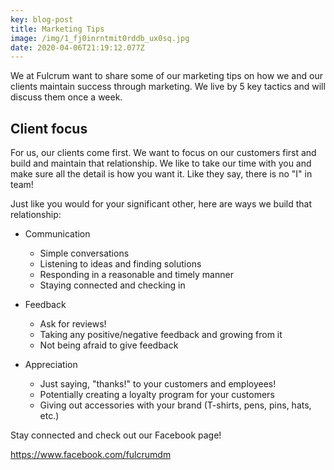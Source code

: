 ```yaml
---
key: blog-post
title: Marketing Tips
image: /img/1_fj0inrntmit0rddb_ux0sq.jpg
date: 2020-04-06T21:19:12.077Z
---
```

We at Fulcrum want to share some of our marketing tips on how we and our clients maintain success through marketing. We live by 5 key tactics and will discuss them once a week.

## **Client focus**

For us, our clients come first. We want to focus on our customers first and build and maintain that relationship. We like to take our time with you and make sure all the detail is how you want it. Like they say, there is no "I" in team! 

Just like you would for your significant other, here are ways we build that relationship:

* Communication

  * Simple conversations 
  * Listening to ideas and finding solutions
  * Responding in a reasonable and timely manner
  * Staying connected and checking in
* Feedback

  * Ask for reviews!
  * Taking any positive/negative feedback and growing from it
  * Not being afraid to give feedback
* Appreciation

  * Just saying, "thanks!" to your customers and employees!
  * Potentially creating a loyalty program for your customers
  * Giving out accessories with your brand (T-shirts, pens, pins, hats, etc.)

Stay connected and check out our Facebook page! 

<https://www.facebook.com/fulcrumdm>